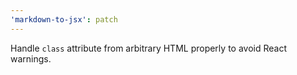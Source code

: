```yaml
---
'markdown-to-jsx': patch
---
```


Handle `class` attribute from arbitrary HTML properly to avoid React warnings.
